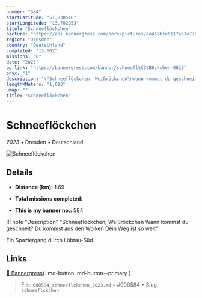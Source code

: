```yaml
---
nummer: "584"
startLatitude: "51,038546"
startLongitude: "13,702053"
titel: "Schneeflöckchen"
picture: "https://api.bannergress.com/bnrs/pictures/ea46b6fe5117e57e775d3d706faf2716"
region: "Dresden"
country: "Deutschland"
completed: "13.002"
missions: "6"
date: "2023"
bg-link: "https://bannergress.com/banner/schneefl%C3%B6ckchen-0616"
onyx: "1"
description: "\"Schneeflöckchen, Weißröckchen\nWann kommst du geschneit?\nDu kommst aus den Wolken\nDein Weg ist so weit\"\n\nEin Spaziergang durch Löbtau-Süd"
lengthKMeters: "1,693"
umap: ""
title: "Schneeflöckchen"
---
```

# Schneeflöckchen

*2023* • Dresden • Deutschland

![Schneeflöckchen](https://api.bannergress.com/bnrs/pictures/ea46b6fe5117e57e775d3d706faf2716)

## Details
- **Distance (km):** 1.69

- **Total missions completed:** 
- **This is my banner no.:** 584


!!! note "Description"
    "Schneeflöckchen, Weißröckchen
Wann kommst du geschneit?
Du kommst aus den Wolken
Dein Weg ist so weit"

Ein Spaziergang durch Löbtau-Süd



## Links
[🔗 Bannergress](https://bannergress.com/banner/schneefl%C3%B6ckchen-0616){ .md-button .md-button--primary }



> File: `000584_schneeflckchen_2023.md` • #000584 • Slug: `schneeflckchen`
